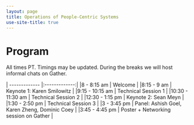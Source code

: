 ```yaml
---
layout: page
title: Operations of People-Centric Systems
use-site-title: true
---
```


# Program

All times PT. Timings may be updated. During the breaks we will host informal chats on Gather. 

| ------------- |:-------------:|
|8 - 8:15 am | Welcome |
|8:15 - 9 am | Keynote 1: Karen Smilowitz |
|9:15 - 10:15 am | Technical Session 1 |
|10:30 - 11:30 am | Technical Session 2 |
|12:30 - 1:15 pm | Keynote 2: Sean Meyn |
|1:30 - 2:50 pm | Technical Session 3 |
|3 - 3:45 pm | Panel: Ashish Goel, Karen Zheng, Dominic Coey |
|3:45 - 4:45 pm | Poster + Networking session on Gather |
